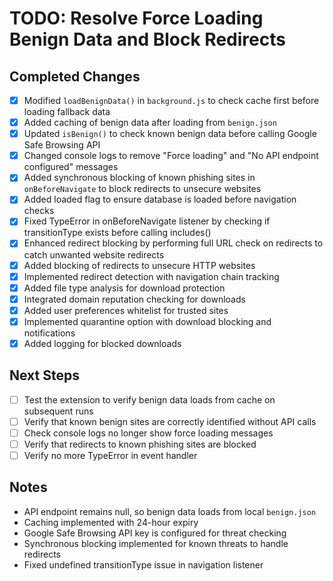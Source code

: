 # TODO: Resolve Force Loading Benign Data and Block Redirects

## Completed Changes
- [x] Modified `loadBenignData()` in `background.js` to check cache first before loading fallback data
- [x] Added caching of benign data after loading from `benign.json`
- [x] Updated `isBenign()` to check known benign data before calling Google Safe Browsing API
- [x] Changed console logs to remove "Force loading" and "No API endpoint configured" messages
- [x] Added synchronous blocking of known phishing sites in `onBeforeNavigate` to block redirects to unsecure websites
- [x] Added loaded flag to ensure database is loaded before navigation checks
- [x] Fixed TypeError in onBeforeNavigate listener by checking if transitionType exists before calling includes()
- [x] Enhanced redirect blocking by performing full URL check on redirects to catch unwanted website redirects
- [x] Added blocking of redirects to unsecure HTTP websites
- [x] Implemented redirect detection with navigation chain tracking
- [x] Added file type analysis for download protection
- [x] Integrated domain reputation checking for downloads
- [x] Added user preferences whitelist for trusted sites
- [x] Implemented quarantine option with download blocking and notifications
- [x] Added logging for blocked downloads

## Next Steps
- [ ] Test the extension to verify benign data loads from cache on subsequent runs
- [ ] Verify that known benign sites are correctly identified without API calls
- [ ] Check console logs no longer show force loading messages
- [ ] Verify that redirects to known phishing sites are blocked
- [ ] Verify no more TypeError in event handler

## Notes
- API endpoint remains null, so benign data loads from local `benign.json`
- Caching implemented with 24-hour expiry
- Google Safe Browsing API key is configured for threat checking
- Synchronous blocking implemented for known threats to handle redirects
- Fixed undefined transitionType issue in navigation listener
